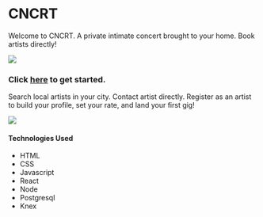 # CNCRT

Welcome to CNCRT. A private intimate concert brought to your home. Book artists directly!

![](cncrt:homepage.png)

### Click [here](https://cncrt.now.sh/) to get started.

Search local artists in your city. Contact artist directly. Register as an artist to build your profile, set your rate, and land your first gig!

![](iPlan%20TripHomePage.png)

#### Technologies Used
* HTML
* CSS
* Javascript
* React
* Node
* Postgresql
* Knex




